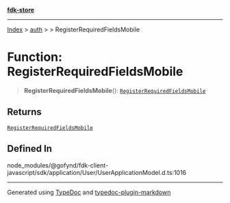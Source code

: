 [**fdk-store**](../../../README.md)
***

[Index](../../../API.md) > [auth](../../README.md) > [<internal>](../README.md) > RegisterRequiredFieldsMobile

# Function: RegisterRequiredFieldsMobile

> **RegisterRequiredFieldsMobile**(): [`RegisterRequiredFieldsMobile`](../type-aliases/type-alias.RegisterRequiredFieldsMobile.md)

## Returns

[`RegisterRequiredFieldsMobile`](../type-aliases/type-alias.RegisterRequiredFieldsMobile.md)

## Defined In

node\_modules/@gofynd/fdk-client-javascript/sdk/application/User/UserApplicationModel.d.ts:1016

***
Generated using [TypeDoc](https://typedoc.org/) and [typedoc-plugin-markdown](https://www.npmjs.com/package/typedoc-plugin-markdown)
